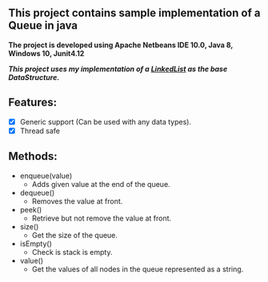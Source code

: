 ## This project contains sample implementation of a Queue in java
   **The project is developed using Apache Netbeans IDE 10.0, Java 8, Windows 10, Junit4.12**

**_This project uses my implementation of a [LinkedList](https://github.com/yashshah03/Java/tree/master/DataStructures/LinkedList) as the base DataStructure._**

## Features:
   - [X] Generic support (Can be used with any data types).
   - [X] Thread safe

## Methods:
   - enqueue(value)
     * Adds given value at the end of the queue.
   - dequeue()
     * Removes the value at front.
   - peek()
     * Retrieve but not remove the value at front.
   - size()
     * Get the size of the queue.
   - isEmpty()
     * Check is stack is empty.
   - value()
     * Get the values of all nodes in the queue represented as a string.